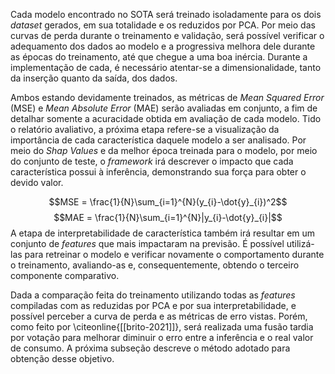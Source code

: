 Cada modelo encontrado no SOTA será treinado isoladamente para os dois *dataset* gerados, em sua totalidade e os reduzidos por PCA. Por meio das curvas de perda durante o treinamento e validação, será possível verificar o adequamento dos dados ao modelo e a progressiva melhora dele durante as épocas do treinamento, até que chegue a uma boa inércia. Durante a implementação de cada, é necessário atentar-se a dimensionalidade, tanto da inserção quanto da saída, dos dados.

Ambos estando devidamente treinados, as métricas de *Mean Squared Error* (MSE) e *Mean Absolute Error* (MAE) serão avaliadas em conjunto, a fim de detalhar somente a acuracidade obtida em avaliação de cada modelo. Tido o relatório avaliativo, a próxima etapa refere-se a visualização da importância de cada característica daquele modelo a ser analisado. Por meio do  *Shap Values* e da melhor época treinada para o modelo, por meio do conjunto de teste, o *framework* irá descrever o impacto que cada característica possui à inferência, demonstrando sua força para obter o devido valor.

$$MSE = \frac{1}{N}\sum_{i=1}^{N}(y_{i}-\dot{y}_{i})^2$$  $$MAE = \frac{1}{N}\sum_{i=1}^{N}|y_{i}-\dot{y}_{i}|$$ 
A etapa de interpretabilidade de característica também irá resultar em um conjunto de *features* que mais impactaram na previsão. É possível utilizá-las para retreinar o modelo e verificar novamente o comportamento durante o treinamento, avaliando-as e, consequentemente, obtendo o terceiro componente comparativo.

Dada a comparação feita do treinamento utilizando todas as *features* compiladas com as reduzidas por PCA e por sua interpretabilidade, e possível perceber a curva de perda e as métricas de erro vistas. Porém, como feito por \citeonline{[[brito-2021]]}, será realizada uma fusão tardia por votação para melhorar diminuir o erro entre a inferência e o real valor de consumo. A próxima subseção descreve o método adotado para obtenção desse objetivo.